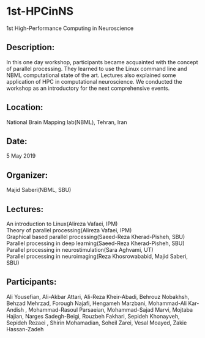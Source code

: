# 1st-HPCinNS
1st High-Performance Computing in Neuroscience

## Description:
In this one day workshop, participants became acquainted with the concept of parallel processing. They learned to use the Linux command line and NBML computational state of the art. Lectures also explained some application of HPC in computational neuroscience. We conducted the workshop as an introductory for the next comprehensive events. 

## Location:
National Brain Mapping lab(NBML), Tehran, Iran

## Date:
5 May 2019

## Organizer:
Majid Saberi(NBML, SBU)

## Lectures: 
An introduction to Linux(Alireza Vafaei, IPM) <br/>
Theory of parallel processing(Alireza Vafaei, IPM) <br/>
Graphical based parallel processing(Saeed-Reza Kherad-Pisheh, SBU) <br/>
Parallel processing in deep learning(Saeed-Reza Kherad-Pisheh, SBU) <br/>
Parallel processing in neurostimulation(Sara Aghvami, UT) <br/>
Parallel processing in neuroimaging(Reza Khosrowababid, Majid Saberi, SBU)

## Participants:
Ali Yousefian, Ali-Akbar Attari, Ali-Reza Kheir-Abadi, Behrouz Nobakhsh, Behzad Mehrzad, Forough Najafi, Hengameh Marzbani, Mohammad-Ali Kar-Andish
, Mohammad-Rasoul Parsaeian, Mohammad-Sajad Marvi, Mojtaba Hajian, Narges Sadegh-Beigi, Rouzbeh Fakhari, Sepideh Khonayveh, Sepideh Rezaei
, Shirin Mohamadian, Soheil Zarei, Vesal Moayed, Zakie Hassan-Zadeh
